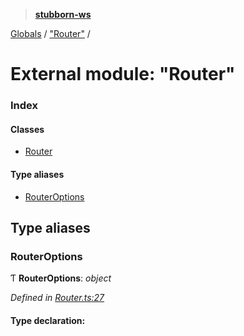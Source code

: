 > **[stubborn-ws](../README.md)**

[Globals](../globals.md) / ["Router"](_router_.md) /

# External module: "Router"

### Index

#### Classes

* [Router](../classes/_router_.router.md)

#### Type aliases

* [RouterOptions](_router_.md#routeroptions)

## Type aliases

###  RouterOptions

Ƭ **RouterOptions**: *object*

*Defined in [Router.ts:27](https://github.com/ybonnefond/stubborn/blob/dd66099/src/Router.ts#L27)*

#### Type declaration: